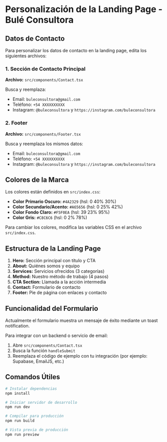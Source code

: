 # Personalización de la Landing Page - Bulé Consultora

## Datos de Contacto

Para personalizar los datos de contacto en la landing page, edita los siguientes archivos:

### 1. Sección de Contacto Principal
**Archivo:** `src/components/Contact.tsx`

Busca y reemplaza:
- Email: `buleconsultora@gmail.com`
- Teléfono: `+54 XXXXXXXXXX`
- Instagram: `@buleconsultora` y `https://instagram.com/buleconsultora`

### 2. Footer
**Archivo:** `src/components/Footer.tsx`

Busca y reemplaza los mismos datos:
- Email: `buleconsultora@gmail.com`
- Teléfono: `+54 XXXXXXXXXX`
- Instagram: `@buleconsultora` y `https://instagram.com/buleconsultora`

## Colores de la Marca

Los colores están definidos en `src/index.css`:
- **Color Primario Oscuro:** `#4A2329` (hsl: 0 40% 30%)
- **Color Secundario/Acento:** `#A65656` (hsl: 0 25% 42%)
- **Color Fondo Claro:** `#F5F0EA` (hsl: 39 23% 95%)
- **Color Gris:** `#C8C6C6` (hsl: 0 2% 78%)

Para cambiar los colores, modifica las variables CSS en el archivo `src/index.css`.

## Estructura de la Landing Page

1. **Hero:** Sección principal con título y CTA
2. **About:** Quiénes somos y equipo
3. **Services:** Servicios ofrecidos (3 categorías)
4. **Method:** Nuestro método de trabajo (4 pasos)
5. **CTA Section:** Llamada a la acción intermedia
6. **Contact:** Formulario de contacto
7. **Footer:** Pie de página con enlaces y contacto

## Funcionalidad del Formulario

Actualmente el formulario muestra un mensaje de éxito mediante un toast notification.

Para integrar con un backend o servicio de email:
1. Abre `src/components/Contact.tsx`
2. Busca la función `handleSubmit`
3. Reemplaza el código de ejemplo con tu integración (por ejemplo: Supabase, EmailJS, etc.)

## Comandos Útiles

```bash
# Instalar dependencias
npm install

# Iniciar servidor de desarrollo
npm run dev

# Compilar para producción
npm run build

# Vista previa de producción
npm run preview
```
